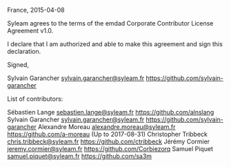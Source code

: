 France, 2015-04-08

Syleam agrees to the terms of the emdad Corporate Contributor License
Agreement v1.0.

I declare that I am authorized and able to make this agreement and sign this
declaration.

Signed,

Sylvain Garancher sylvain.garancher@syleam.fr https://github.com/sylvain-garancher

List of contributors:

Sébastien Lange sebastien.lange@syleam.fr https://github.com/alnslang
Sylvain Garancher sylvain.garancher@syleam.fr https://github.com/sylvain-garancher
Alexandre Moreau alexandre.moreau@syleam.fr https://github.com/a-moreau (Up to 2017-08-31)
Christopher Tribbeck chris.tribbeck@syleam.fr https://github.com/ctribbeck
Jérémy Cormier jeremy.cormier@syleam.fr https://github.com/Corbiezorq
Samuel Piquet samuel.piquet@syleam.fr https://github.com/sa3m
